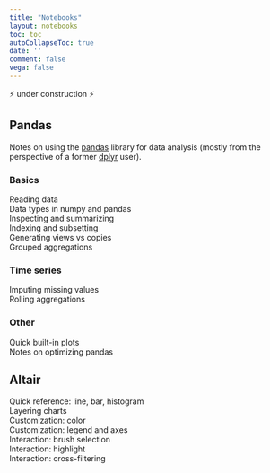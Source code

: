 ```yaml
---
title: "Notebooks"
layout: notebooks
toc: toc
autoCollapseToc: true
date: ''
comment: false
vega: false
---
```


:zap: under construction :zap:

## Pandas

Notes on using the [pandas](https://pandas.pydata.org/) library for data analysis (mostly from the perspective of a former [dplyr](https://dplyr.tidyverse.org/) user).

### Basics
Reading data  
Data types in numpy and pandas  
Inspecting and summarizing  
Indexing and subsetting  
Generating views vs copies  
Grouped aggregations  

### Time series
Imputing missing values  
Rolling aggregations  

### Other
Quick built-in plots  
Notes on optimizing pandas

## Altair

Quick reference: line, bar, histogram  
Layering charts  
Customization: color  
Customization: legend and axes  
Interaction: brush selection  
Interaction: highlight  
Interaction: cross-filtering  

